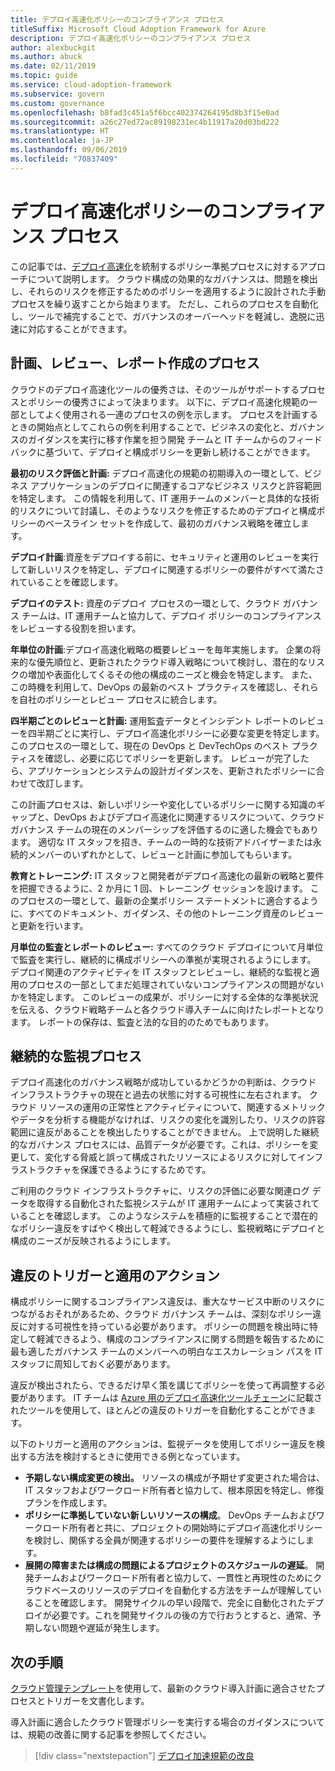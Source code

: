 ```yaml
---
title: デプロイ高速化ポリシーのコンプライアンス プロセス
titleSuffix: Microsoft Cloud Adoption Framework for Azure
description: デプロイ高速化ポリシーのコンプライアンス プロセス
author: alexbuckgit
ms.author: abuck
ms.date: 02/11/2019
ms.topic: guide
ms.service: cloud-adoption-framework
ms.subservice: govern
ms.custom: governance
ms.openlocfilehash: b8fad3c451a5f6bcc402374264195d8b3f15e0ad
ms.sourcegitcommit: a26c27ed72ac89198231ec4b11917a20d03bd222
ms.translationtype: HT
ms.contentlocale: ja-JP
ms.lasthandoff: 09/06/2019
ms.locfileid: "70837409"
---
```

# <a name="deployment-acceleration-policy-compliance-processes"></a>デプロイ高速化ポリシーのコンプライアンス プロセス

この記事では、[デプロイ高速化](./index.md)を統制するポリシー準拠プロセスに対するアプローチについて説明します。 クラウド構成の効果的なガバナンスは、問題を検出し、それらのリスクを修正するためのポリシーを適用するように設計された手動プロセスを繰り返すことから始まります。 ただし、これらのプロセスを自動化し、ツールで補完することで、ガバナンスのオーバーヘッドを軽減し、逸脱に迅速に対応することができます。

## <a name="planning-review-and-reporting-processes"></a>計画、レビュー、レポート作成のプロセス

クラウドのデプロイ高速化ツールの優秀さは、そのツールがサポートするプロセスとポリシーの優秀さによって決まります。 以下に、デプロイ高速化規範の一部としてよく使用される一連のプロセスの例を示します。 プロセスを計画するときの開始点としてこれらの例を利用することで、ビジネスの変化と、ガバナンスのガイダンスを実行に移す作業を担う開発 チームと IT チームからのフィードバックに基づいて、デプロイと構成ポリシーを更新し続けることができます。

**最初のリスク評価と計画:** デプロイ高速化の規範の初期導入の一環として、ビジネス アプリケーションのデプロイに関連するコアなビジネス リスクと許容範囲を特定します。 この情報を利用して、IT 運用チームのメンバーと具体的な技術的リスクについて討議し、そのようなリスクを修正するためのデプロイと構成ポリシーのベースライン セットを作成して、最初のガバナンス戦略を確立します。

**デプロイ計画**:資産をデプロイする前に、セキュリティと運用のレビューを実行して新しいリスクを特定し、デプロイに関連するポリシーの要件がすべて満たされていることを確認します。

**デプロイのテスト:** 資産のデプロイ プロセスの一環として、クラウド ガバナンス チームは、IT 運用チームと協力して、デプロイ ポリシーのコンプライアンスをレビューする役割を担います。

**年単位の計画**:デプロイ高速化戦略の概要レビューを毎年実施します。 企業の将来的な優先順位と、更新されたクラウド導入戦略について検討し、潜在的なリスクの増加や表面化してくるその他の構成のニーズと機会を特定します。 また、この時機を利用して、DevOps の最新のベスト プラクティスを確認し、それらを自社のポリシーとレビュー プロセスに統合します。

**四半期ごとのレビューと計画:** 運用監査データとインシデント レポートのレビューを四半期ごとに実行し、デプロイ高速化ポリシーに必要な変更を特定します。 このプロセスの一環として、現在の DevOps と DevTechOps のベスト プラクティスを確認し、必要に応じてポリシーを更新します。 レビューが完了したら、アプリケーションとシステムの設計ガイダンスを、更新されたポリシーに合わせて改訂します。

この計画プロセスは、新しいポリシーや変化しているポリシーに関する知識のギャップと、DevOps およびデプロイ高速化に関連するリスクについて、クラウド ガバナンス チームの現在のメンバーシップを評価するのに適した機会でもあります。 適切な IT スタッフを招き、チームの一時的な技術アドバイザーまたは永続的メンバーのいずれかとして、レビューと計画に参加してもらいます。

**教育とトレーニング:** IT スタッフと開発者がデプロイ高速化の最新の戦略と要件を把握できるように、2 か月に 1 回、トレーニング セッションを設けます。 このプロセスの一環として、最新の企業ポリシー ステートメントに適合するように、すべてのドキュメント、ガイダンス、その他のトレーニング資産のレビューと更新を行います。

**月単位の監査とレポートのレビュー:** すべてのクラウド デプロイについて月単位で監査を実行し、継続的に構成ポリシーへの準拠が実現されるようにします。 デプロイ関連のアクティビティを IT スタッフとレビューし、継続的な監視と適用のプロセスの一部としてまだ処理されていないコンプライアンスの問題がないかを特定します。 このレビューの成果が、ポリシーに対する全体的な準拠状況を伝える、クラウド戦略チームと各クラウド導入チームに向けたレポートとなります。 レポートの保存は、監査と法的な目的のためでもあります。

## <a name="ongoing-monitoring-processes"></a>継続的な監視プロセス

デプロイ高速化のガバナンス戦略が成功しているかどうかの判断は、クラウド インフラストラクチャの現在と過去の状態に対する可視性に左右されます。 クラウド リソースの運用の正常性とアクティビティについて、関連するメトリックやデータを分析する機能がなければ、リスクの変化を識別したり、リスクの許容範囲に違反があることを検出したりすることができません。 上で説明した継続的なガバナンス プロセスには、品質データが必要です。これは、ポリシーを変更して、変化する脅威と誤って構成されたリソースによるリスクに対してインフラストラクチャを保護できるようにするためです。

ご利用のクラウド インフラストラクチャに、リスクの評価に必要な関連ログ データを取得する自動化された監視システムが IT 運用チームによって実装されていることを確認します。 このようなシステムを積極的に監視することで潜在的なポリシー違反をすばやく検出して軽減できるようにし、監視戦略にデプロイと構成のニーズが反映されるようにします。

## <a name="violation-triggers-and-enforcement-actions"></a>違反のトリガーと適用のアクション

構成ポリシーに関するコンプライアンス違反は、重大なサービス中断のリスクにつながるおそれがあるため、クラウド ガバナンス チームは、深刻なポリシー違反に対する可視性を持っている必要があります。 ポリシーの問題を検出時に特定して軽減できるよう、構成のコンプライアンスに関する問題を報告するために最も適したガバナンス チームのメンバーへの明白なエスカレーション パスを IT スタッフに周知しておく必要があります。

違反が検出されたら、できるだけ早く策を講じてポリシーを使って再調整する必要があります。 IT チームは [Azure 用のデプロイ高速化ツールチェーン](toolchain.md)に記載されたツールを使用して、ほとんどの違反のトリガーを自動化することができます。

以下のトリガーと適用のアクションは、監視データを使用してポリシー違反を検出する方法を検討するときに使用できる例となっています。

- **予期しない構成変更の検出。** リソースの構成が予期せず変更された場合は、IT スタッフおよびワークロード所有者と協力して、根本原因を特定し、修復プランを作成します。
- **ポリシーに準拠していない新しいリソースの構成**。 DevOps チームおよびワークロード所有者と共に、プロジェクトの開始時にデプロイ高速化ポリシーを検討し、関係する全員が関連するポリシーの要件を理解するようにします。
- **展開の障害または構成の問題によるプロジェクトのスケジュールの遅延**。 開発チームおよびワークロード所有者と協力して、一貫性と再現性のためにクラウドベースのリソースのデプロイを自動化する方法をチームが理解していることを確認します。 開発サイクルの早い段階で、完全に自動化されたデプロイが必要です。これを開発サイクルの後の方で行おうとすると、通常、予期しない問題や遅延が発生します。

## <a name="next-steps"></a>次の手順

[クラウド管理テンプレート](./template.md)を使用して、最新のクラウド導入計画に適合させたプロセスとトリガーを文書化します。

導入計画に適合したクラウド管理ポリシーを実行する場合のガイダンスについては、規範の改善に関する記事を参照してください。

> [!div class="nextstepaction"]
> [デプロイ加速規範の改良](./discipline-improvement.md)
